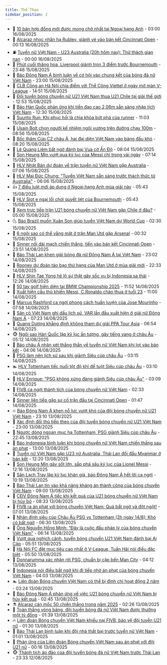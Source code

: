 ```yaml
---
title: Thể Thao
sidebar_position: 2
---
```


<!-- dantri-the-thao:START -->
- 🎡 [10 bản hợp đồng mới được mong chờ nhất tại Ngoại hạng Anh](https://dantri.com.vn/the-thao/10-ban-hop-dong-moi-duoc-mong-cho-nhat-tai-ngoai-hang-anh-20250815120856234.htm) - 03:00 16/08/2025
- 💯 [Alcaraz nhọc nhằn hạ Rublev, giành vé vào bán kết Cincinnati Open](https://dantri.com.vn/the-thao/alcaraz-nhoc-nhan-ha-rublev-gianh-ve-vao-ban-ket-cincinnati-open-20250816071314356.htm) - 00:13 16/08/2025
- ⛽️ [Tuyển nữ Việt Nam - U23 Australia &lpar;20h hôm nay&rpar;: Thử thách gian nan](https://dantri.com.vn/the-thao/tuyen-nu-viet-nam-u23-australia-20h-hom-nay-thu-thach-gian-nan-20250815184748294.htm) - 00:00 16/08/2025
- 💃 [Phút cuối thăng hoa, Liverpool giành trọn 3 điểm trước Bournemouth](https://dantri.com.vn/the-thao/phut-cuoi-thang-hoa-liverpool-gianh-tron-3-diem-truoc-bournemouth-20250816064808885.htm) - 23:48 15/08/2025
- 🌈 [Báo Đông Nam Á bình luận về cơ hội vào chung kết của bóng đá nữ Việt Nam](https://dantri.com.vn/the-thao/bao-dong-nam-a-binh-luan-ve-co-hoi-vao-chung-ket-cua-bong-da-nu-viet-nam-20250815191930106.htm) - 23:00 15/08/2025
- 🦅 [CLB Công an Hà Nội chia điểm với Thể Công Viettel ở ngày mở màn V-League](https://dantri.com.vn/the-thao/clb-cong-an-ha-noi-chia-diem-voi-the-cong-viettel-o-ngay-mo-man-v-league-20250815214950970.htm) - 14:51 15/08/2025
- 🌝 [Đội tuyển bóng chuyền nữ U21 Việt Nam thua U21 Chile tại giải thế giới](https://dantri.com.vn/the-thao/doi-tuyen-bong-chuyen-nu-u21-viet-nam-thua-u21-chile-tai-giai-the-gioi-20250815195308295.htm) - 12:53 15/08/2025
- 🚀 [Báo Hàn Quốc phản ứng khi tiền đạo cao 2,06m sẵn sàng nhập tịch Việt Nam](https://dantri.com.vn/the-thao/bao-han-quoc-phan-ung-khi-tien-dao-cao-206m-san-sang-nhap-tich-viet-nam-20250815191814030.htm) - 12:30 15/08/2025
- 🎉 [Suunto Run: Khi phục hồi là chìa khóa bứt phá của runner](https://dantri.com.vn/the-thao/suunto-run-khi-phuc-hoi-la-chia-khoa-but-pha-cua-runner-20250815175651224.htm) - 11:03 15/08/2025
- 📝 [Usain Bolt chọn người kế nhiệm ngôi vương trên đường chạy 100m](https://dantri.com.vn/the-thao/usain-bolt-chon-nguoi-ke-nhiem-ngoi-vuong-tren-duong-chay-100m-20250815155609609.htm) - 08:56 15/08/2025
- 🦄 [Bốc thăm Cúp C2 châu Á, hai đại diện Việt Nam vào bảng đấu khó](https://dantri.com.vn/the-thao/boc-tham-cup-c2-chau-a-hai-dai-dien-viet-nam-vao-bang-dau-kho-20250815151318178.htm) - 08:20 15/08/2025
- 🎉 [Lê Quang Liêm bất ngờ đánh bại Vua cờ Ấn Độ](https://dantri.com.vn/the-thao/le-quang-liem-bat-ngo-danh-bai-vua-co-an-do-20250815150005801.htm) - 08:04 15/08/2025
- 💼 [Son Heung Min vượt qua kỷ lục của Messi chỉ trong vài ngày](https://dantri.com.vn/the-thao/son-heung-min-vuot-qua-ky-luc-cua-messi-chi-trong-vai-ngay-20250815135938617.htm) - 07:14 15/08/2025
- 🤡 [HLV Nhật Bản dự đoán về trận tuyển nữ Việt Nam gặp Australia](https://dantri.com.vn/the-thao/hlv-nhat-ban-du-doan-ve-tran-tuyen-nu-viet-nam-gap-australia-20250815140606366.htm) - 07:06 15/08/2025
- 🦆 [HLV Mai Đức Chung: &quot;Tuyển Việt Nam sẵn sàng trước thách thức từ Australia&quot;](https://dantri.com.vn/the-thao/hlv-mai-duc-chung-tuyen-viet-nam-san-sang-truoc-thach-thuc-tu-australia-20250815130602719.htm) - 06:06 15/08/2025
- 👍 [7 điều luật mới áp dụng ở Ngoại hạng Anh mùa giải này](https://dantri.com.vn/the-thao/7-dieu-luat-moi-ap-dung-o-ngoai-hang-anh-mua-giai-nay-20250815124310559.htm) - 05:43 15/08/2025
- 💼 [HLV Slot e ngại lối chơi quyết liệt của Bournemouth](https://dantri.com.vn/the-thao/hlv-slot-e-ngai-loi-choi-quyet-liet-cua-bournemouth-20250815124211599.htm) - 05:43 15/08/2025
- 🦒 [Xem trực tiếp trận U21 bóng chuyền nữ Việt Nam gặp Chile ở đâu?](https://dantri.com.vn/the-thao/xem-truc-tiep-tran-u21-bong-chuyen-nu-viet-nam-gap-chile-o-dau-20250815114847488.htm) - 05:00 15/08/2025
- 🌜 [Báo Brazil muốn Xuân Son giúp tuyển Việt Nam dự World Cup](https://dantri.com.vn/the-thao/bao-brazil-muon-xuan-son-giup-tuyen-viet-nam-du-world-cup-20250815092026903.htm) - 02:30 15/08/2025
- 🦆 [6 ngôi sao có thể vắng mặt ở trận Man Utd gặp Arsenal](https://dantri.com.vn/the-thao/6-ngoi-sao-co-the-vang-mat-o-tran-man-utd-gap-arsenal-20250815073204705.htm) - 00:32 15/08/2025
- 💪 [Sinner nối dài mạch chiến thắng, tiến vào bán kết Cincinnati Open](https://dantri.com.vn/the-thao/sinner-noi-dai-mach-chien-thang-tien-vao-ban-ket-cincinnati-open-20250815065112619.htm) - 23:51 14/08/2025
- 🧠 [Báo Thái Lan khen giải bóng đá nữ Đông Nam Á tại Việt Nam](https://dantri.com.vn/the-thao/bao-thai-lan-khen-giai-bong-da-nu-dong-nam-a-tai-viet-nam-20250814173253922.htm) - 23:02 14/08/2025
- 🦄 [Rooney dự đoán táo bạo thứ hạng của Man Utd ở mùa giải mới](https://dantri.com.vn/the-thao/rooney-du-doan-tao-bao-thu-hang-cua-man-utd-o-mua-giai-moi-20250814234852679.htm) - 22:33 14/08/2025
- 🥸 [HLV Shin Tae Yong hé lộ sự thật gây sốc vụ bị Indonesia sa thải](https://dantri.com.vn/the-thao/hlv-shin-tae-yong-he-lo-su-that-gay-soc-vu-bi-indonesia-sa-thai-20250814191035647.htm) - 12:26 14/08/2025
- 🤠 [50 tay golf hiện diện tại BMW Championship 2025](https://dantri.com.vn/the-thao/50-tay-golf-hien-dien-tai-bmw-championship-2025-20250814163725540.htm) - 11:52 14/08/2025
- 👺 [Xuất hiện cầu thủ khiến Messi, C.Ronaldo chào thua ở tuổi 23](https://dantri.com.vn/the-thao/xuat-hien-cau-thu-khien-messi-cronaldo-chao-thua-o-tuoi-23-20250814164338458.htm) - 11:00 14/08/2025
- 📝 [Marcus Rashford ca ngợi phong cách huấn luyện của Jose Mourinho](https://dantri.com.vn/the-thao/marcus-rashford-ca-ngoi-phong-cach-huan-luyen-cua-jose-mourinho-20250814145137023.htm) - 07:58 14/08/2025
- 🦆 [Sân cỏ Việt Nam ghi dấu lịch sử, VAR lần đầu xuất hiện ở giải nữ Đông Nam Á](https://dantri.com.vn/the-thao/san-co-viet-nam-ghi-dau-lich-su-var-lan-dau-xuat-hien-o-giai-nu-dong-nam-a-20250814120114837.htm) - 07:23 14/08/2025
- 🥳 [Quang Dương khẳng định không tham dự giải PPA Tour Asia](https://dantri.com.vn/the-thao/quang-duong-khang-dinh-khong-tham-du-giai-ppa-tour-asia-20250814135104747.htm) - 06:54 14/08/2025
- 🐵 [Ngôi sao Hàn Quốc lập kỷ lục ấn tượng, gây tiếng vang ở châu Âu](https://dantri.com.vn/the-thao/ngoi-sao-han-quoc-lap-ky-luc-an-tuong-gay-tieng-vang-o-chau-au-20250814115632608.htm) - 05:12 14/08/2025
- 🤩 [Báo châu Á nhận xét thẳng thắn về tuyển nữ Việt Nam khi lọt vào bán kết](https://dantri.com.vn/the-thao/bao-chau-a-nhan-xet-thang-than-ve-tuyen-nu-viet-nam-khi-lot-vao-ban-ket-20250814110602176.htm) - 04:06 14/08/2025
- 🤠 [PSG làm nên lịch sử sau khi giành Siêu cúp châu Âu](https://dantri.com.vn/the-thao/psg-lam-nen-lich-su-sau-khi-gianh-sieu-cup-chau-au-20250814101207315.htm) - 03:15 14/08/2025
- 🏊 [HLV Tottenham tiếc nuối tột độ khi để tuột Siêu cúp châu Âu](https://dantri.com.vn/the-thao/hlv-tottenham-tiec-nuoi-tot-do-khi-de-tuot-sieu-cup-chau-au-20250814090225068.htm) - 03:10 14/08/2025
- 🗽 [HLV Enrique: &quot;PSG không xứng đáng giành Siêu cúp châu Âu&quot;](https://dantri.com.vn/the-thao/hlv-enrique-psg-khong-xung-dang-gianh-sieu-cup-chau-au-20250814100852748.htm) - 03:09 14/08/2025
- 🚀 [FIVB ca ngợi thành tích của bóng chuyền nữ Việt Nam](https://dantri.com.vn/the-thao/fivb-ca-ngoi-thanh-tich-cua-bong-chuyen-nu-viet-nam-20250814090844481.htm) - 02:33 14/08/2025
- 🎉 [Sinner liên tiếp gặp sự cố trận đấu tại Cincinnati Open](https://dantri.com.vn/the-thao/sinner-lien-tiep-gap-su-co-tran-dau-tai-cincinnati-open-20250814084601598.htm) - 01:47 14/08/2025
- 🔥 [Báo Đông Nam Á khen nỗ lực vượt khó của đội bóng chuyền nữ U21 Việt Nam](https://dantri.com.vn/the-thao/bao-dong-nam-a-khen-no-luc-vuot-kho-cua-doi-bong-chuyen-nu-u21-viet-nam-20250813222744411.htm) - 23:10 13/08/2025
- 🎉 [Xác định đối thủ tiếp theo của đội tuyển bóng chuyền nữ U21 Việt Nam](https://dantri.com.vn/the-thao/xac-dinh-doi-thu-tiep-theo-cua-doi-tuyen-bong-chuyen-nu-u21-viet-nam-20250813225840966.htm) - 23:00 13/08/2025
- 🎡 [Ngược dòng ngoạn mục hạ Tottenham, PSG giành Siêu cúp châu Âu](https://dantri.com.vn/the-thao/nguoc-dong-ngoan-muc-ha-tottenham-psg-gianh-sieu-cup-chau-au-20250814054440984.htm) - 22:45 13/08/2025
- 🐻 [Báo Indonesia bình luận khi bóng chuyền nữ Việt Nam chiến thắng sau án phạt](https://dantri.com.vn/the-thao/bao-indonesia-binh-luan-khi-bong-chuyen-nu-viet-nam-chien-thang-sau-an-phat-20250813195415950.htm) - 13:00 13/08/2025
- 🌊 [Tuyển nữ Việt Nam gặp U23 nữ Australia, Thái Lan đối đầu Myanmar ở bán kết](https://dantri.com.vn/the-thao/tuyen-nu-viet-nam-gap-u23-nu-australia-thai-lan-doi-dau-myanmar-o-ban-ket-20250813155442484.htm) - 12:20 13/08/2025
- 💃 [Son Heung Min gây sốt lớn, sắp phá sâu kỷ lục của Lionel Messi](https://dantri.com.vn/the-thao/son-heung-min-gay-sot-lon-sap-pha-sau-ky-luc-cua-lionel-messi-20250813191609426.htm) - 12:16 13/08/2025
- 🤔 [Sân Lạch Tray lập kỷ lục khán giả, báo Đông Nam Á hết lời ca ngợi](https://dantri.com.vn/the-thao/san-lach-tray-lap-ky-luc-khan-gia-bao-dong-nam-a-het-loi-ca-ngoi-20250813162920280.htm) - 10:19 13/08/2025
- 🤭 [Báo Thái Lan tin vào khả năng kháng án thành công của bóng chuyền Việt Nam](https://dantri.com.vn/the-thao/bao-thai-lan-tin-vao-kha-nang-khang-an-thanh-cong-cua-bong-chuyen-viet-nam-20250813145644455.htm) - 09:00 13/08/2025
- 👹 [CĐV Đông Nam Á tiếc khi kết quả của U21 bóng chuyền nữ Việt Nam bị hủy bỏ](https://dantri.com.vn/the-thao/cdv-dong-nam-a-tiec-khi-ket-qua-cua-u21-bong-chuyen-nu-viet-nam-bi-huy-bo-20250813140748900.htm) - 08:33 13/08/2025
- 🗽 [FIVB ra án phạt với bóng chuyền Việt Nam: Quá bất ngờ và đột ngột!](https://dantri.com.vn/the-thao/fivb-ra-an-phat-voi-bong-chuyen-viet-nam-qua-bat-ngo-va-dot-ngot-20250813114306685.htm) - 07:01 13/08/2025
- 🥳 [Nhận định siêu cúp Châu Âu PSG vs Tottenham &lpar;2h ngày 14/8&rpar;: Khó có bất ngờ](https://dantri.com.vn/the-thao/nhan-dinh-sieu-cup-chau-au-psg-vs-tottenham-2h-ngay-148-kho-co-bat-ngo-20250813131019115.htm) - 06:30 13/08/2025
- 💃 [Ông Nguyễn Hồng Minh: “Đây là cuộc đấu pháp lý của bóng chuyền Việt Nam”](https://dantri.com.vn/the-thao/ong-nguyen-hong-minh-day-la-cuoc-dau-phap-ly-cua-bong-chuyen-viet-nam-20250813125152420.htm) - 06:14 13/08/2025
- 🧰 [Vượt qua nghịch cảnh, tuyển bóng chuyền U21 Việt Nam đánh bại Ai Cập](https://dantri.com.vn/the-thao/vuot-qua-nghich-canh-tuyen-bong-chuyen-u21-viet-nam-danh-bai-ai-cap-20250813124805053.htm) - 05:51 13/08/2025
- 💪 [Hà Nội FC đặt mục tiêu cao nhất ở V-League, Tuấn Hải nói điều đặc biệt](https://dantri.com.vn/the-thao/ha-noi-fc-dat-muc-tieu-cao-nhat-o-v-league-tuan-hai-noi-dieu-dac-biet-20250813152536859.htm) - 05:50 13/08/2025
- 🚀 [Donnarumma xác nhận rời PSG, chuẩn bị cập bến Man City](https://dantri.com.vn/the-thao/donnarumma-xac-nhan-roi-psg-chuan-bi-cap-ben-man-city-20250813111218347.htm) - 04:12 13/08/2025
- 🤠 [Indonesia nói điều bất ngờ khi đi tiếp nhờ án phạt của bóng chuyền Việt Nam](https://dantri.com.vn/the-thao/indonesia-noi-dieu-bat-ngo-khi-di-tiep-nho-an-phat-cua-bong-chuyen-viet-nam-20250813103612983.htm) - 04:03 13/08/2025
- 🏊 [Liên đoàn Bóng chuyền Việt Nam có thể bị đình chỉ hoạt động 2 năm](https://dantri.com.vn/the-thao/lien-doan-bong-chuyen-viet-nam-co-the-bi-dinh-chi-hoat-dong-2-nam-20250813102318478.htm) - 03:24 13/08/2025
- 🦄 [Báo Đông Nam Á phản ứng về việc U21 bóng chuyền nữ Việt Nam bị hủy kết quả](https://dantri.com.vn/the-thao/bao-dong-nam-a-phan-ung-ve-viec-u21-bong-chuyen-nu-viet-nam-bi-huy-ket-qua-20250813092313748.htm) - 02:45 13/08/2025
- ⚗️ [Alcaraz cán mốc 50 chiến thắng trong năm 2025](https://dantri.com.vn/the-thao/alcaraz-can-moc-50-chien-thang-trong-nam-2025-20250813092620599.htm) - 02:26 13/08/2025
- 🥷 [Toàn thắng vòng bảng, đội tuyển bóng đá nữ Việt Nam được thưởng một tỷ đồng](https://dantri.com.vn/the-thao/toan-thang-vong-bang-doi-tuyen-bong-da-nu-viet-nam-duoc-thuong-mot-ty-dong-20250813083259380.htm) - 01:39 13/08/2025
- 🔥 [Liên đoàn Bóng chuyền Việt Nam khiếu nại FIVB, bảo vệ đội tuyển U21 nữ](https://dantri.com.vn/the-thao/lien-doan-bong-chuyen-viet-nam-khieu-nai-fivb-bao-ve-doi-tuyen-u21-nu-20250813083030276.htm) - 01:30 13/08/2025
- 🦅 [Báo Thái Lan bình luận khi đội nhà thất bại trước tuyển nữ Việt Nam](https://dantri.com.vn/the-thao/bao-thai-lan-binh-luan-khi-doi-nha-that-bai-truoc-tuyen-nu-viet-nam-20250813001921408.htm) - 01:01 13/08/2025
- 🌝 [Phản ứng của Liên đoàn Bóng chuyền Việt Nam sau án phạt với đội U21 nữ](https://dantri.com.vn/the-thao/phan-ung-cua-lien-doan-bong-chuyen-viet-nam-sau-an-phat-voi-doi-u21-nu-20250813071610179.htm) - 00:16 13/08/2025
- 🐵 [Thành tích áp đảo của đội tuyển bóng đá nữ Việt Nam trước Thái Lan](https://dantri.com.vn/the-thao/thanh-tich-ap-dao-cua-doi-tuyen-bong-da-nu-viet-nam-truoc-thai-lan-20250813010540176.htm) - 23:33 12/08/2025<!-- dantri-the-thao:END -->
